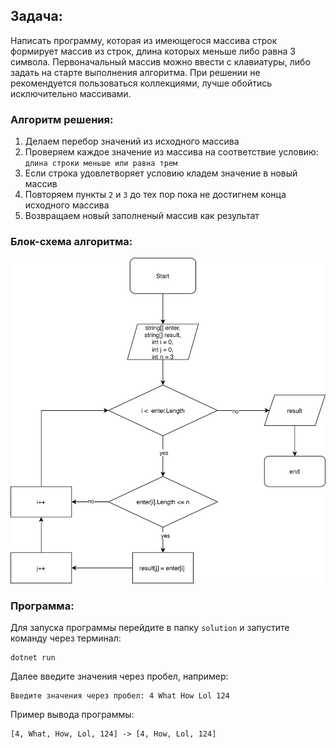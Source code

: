 ## Задача:
Написать программу, которая из имеющегося массива строк формирует массив из строк, длина которых меньше либо равна 3 символа. Первоначальный массив можно ввести с клавиатуры, либо задать на старте выполнения алгоритма. При решении не рекомендуется пользоваться коллекциями, лучше обойтись исключительно массивами.

### Алгоритм решения:
1. Делаем перебор значений из исходного массива
2. Проверяем каждое значение из массива на соответствие условию: `длина строки меньше или равна трем`
3. Если строка удовлетворяет условию кладем значение в новый массив
4. Повторяем пункты `2` и `3` до тех пор пока не достигнем конца исходного массива
5. Возвращаем новый заполненый массив как результат

### Блок-схема алгоритма:

![Diagram](Diagram\Diagram.drawio.png)

### Программа:
Для запуска программы перейдите в папку `solution` и запустите команду через терминал:
```
dotnet run 
```
Далее введите значения через пробел, например:
```
Введите значения через пробел: 4 What How Lol 124
```
Пример вывода программы:
```
[4, What, How, Lol, 124] -> [4, How, Lol, 124]
```